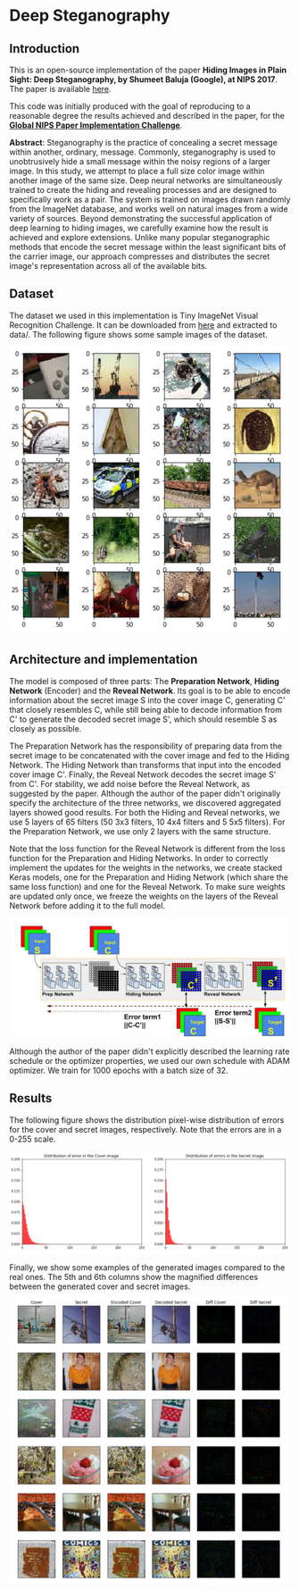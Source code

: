 # Deep Steganography


## Introduction

This is an open-source implementation of the paper **Hiding Images in Plain Sight: Deep Steganography, by Shumeet Baluja (Google), at NIPS 2017**. The paper is available [here](https://papers.nips.cc/paper/6802-hiding-images-in-plain-sight-deep-steganography).

This code was initially produced with the goal of reproducing to a reasonable degree the results achieved and described in the paper, for the **[Global NIPS Paper Implementation Challenge](https://nurture.ai/nips-challenge/)**.

**Abstract**: Steganography is the practice of concealing a secret message within another, ordinary, message. Commonly, steganography is used to unobtrusively hide a small message within the noisy regions of a larger image. In this study, we attempt to place a full size color image within another image of the same size. Deep neural networks are simultaneously trained to create the hiding and revealing processes and are designed to specifically work as a pair. The system is trained on images drawn randomly from the ImageNet database, and works well on natural images from a wide variety of sources. Beyond demonstrating the successful application of deep learning to hiding images, we carefully examine how the result is achieved and explore extensions. Unlike many popular steganographic methods that encode the secret message within the least significant bits of the carrier image, our approach compresses and distributes the secret image's representation across all of the available bits.

## Dataset

The dataset we used in this implementation is Tiny ImageNet Visual Recognition Challenge. It can be downloaded from [here](https://tiny-imagenet.herokuapp.com/) and extracted to data/. The following figure shows some sample images of the dataset.

![](_images/sample_images.png)


## Architecture and implementation

The model is composed of three parts: The **Preparation Network**, **Hiding Network** (Encoder) and the **Reveal Network**. Its goal is to be able to encode information about the secret image S into the cover image C, generating C' that closely resembles C, while still being able to decode information from C' to generate the decoded secret image S', which should resemble S as closely as possible.

The Preparation Network has the responsibility of preparing data from the secret image to be concatenated with the cover image and fed to the Hiding Network. The Hiding Network than transforms that input into the encoded cover image C'. Finally, the Reveal Network decodes the secret image S' from C'. For stability, we add noise before the Reveal Network, as suggested by the paper. Although the author of the paper didn't originally specify the architecture of the three networks, we discovered aggregated layers showed good results. For both the Hiding and Reveal networks, we use 5 layers of 65 filters (50 3x3 filters, 10 4x4 filters and 5 5x5 filters). For the Preparation Network, we use only 2 layers with the same structure.

Note that the loss function for the Reveal Network is different from the loss function for the Preparation and Hiding Networks. In order to correctly implement the updates for the weights in the networks, we create stacked Keras models, one for the Preparation and Hiding Network (which share the same loss function) and one for the Reveal Network. To make sure weights are updated only once, we freeze the weights on the layers of the Reveal Network before adding it to the full model.

![](_images/network.png)


Although the author of the paper didn't explicitly described the learning rate schedule or the optimizer properties, we used our own schedule with ADAM optimizer. We train for 1000 epochs with a batch size of 32.

## Results

The following figure shows the distribution pixel-wise distribution of errors for the cover and secret images, respectively. Note that the errors are in a 0-255 scale.

![](_images/errors.png)


Finally, we show some examples of the generated images compared to the real ones. The 5th and 6th columns show the magnified differences between the generated cover and secret images.

![](_images/results.png)





